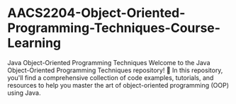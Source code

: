 # AACS2204-Object-Oriented-Programming-Techniques-Course-Learning
Java Object-Oriented Programming Techniques  Welcome to the Java Object-Oriented Programming Techniques repository! 🚀 In this repository, you'll find a comprehensive collection of code examples, tutorials, and resources to help you master the art of object-oriented programming (OOP) using Java.
